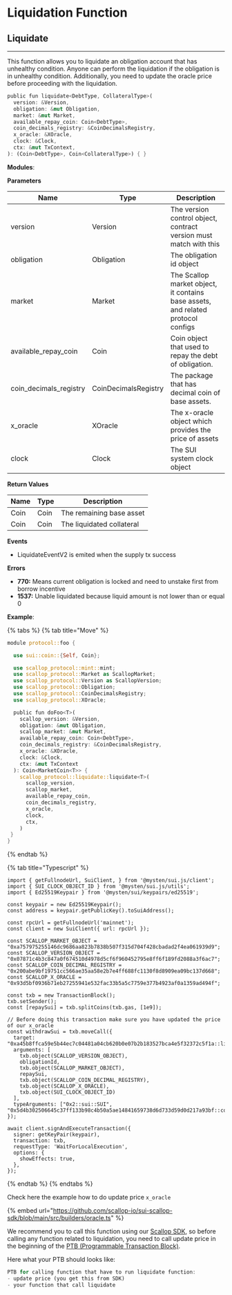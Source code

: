 # Liquidation Function

## L**iquidate**

***

This function allows you to liquidate an obligation account that has unhealthy condition. Anyone can perform the liquidation if the obligation is in unhealthy condition. Additionally, you need to update the oracle price before proceeding with the liquidation.

```rust
public fun liquidate<DebtType, CollateralType>(
  version: &Version,
  obligation: &mut Obligation,
  market: &mut Market,
  available_repay_coin: Coin<DebtType>,
  coin_decimals_registry: &CoinDecimalsRegistry,
  x_oracle: &XOracle,
  clock: &Clock,
  ctx: &mut TxContext,
): (Coin<DebtType>, Coin<CollateralType>) { }
```

**Modules**:

**Parameters**

| **Name**                 | **Type**             | **Description**                                                                  |
| ------------------------ | -------------------- | -------------------------------------------------------------------------------- |
| version                  | Version              | The version control object, contract version must match with this                |
| obligation               | Obligation           | The obligation id object                                                         |
| market                   | Market               | The Scallop market object, it contains base assets, and related protocol configs |
| available\_repay\_coin   | Coin                 | Coin object that used to repay the debt of obligation.                           |
| coin\_decimals\_registry | CoinDecimalsRegistry | The package that has decimal coin of base assets.                                |
| x\_oracle                | XOracle              | The x-oracle object which provides the price of assets                           |
| clock                    | Clock                | The SUI system clock object                                                      |

**Return Values**

| Name | Type | Description               |
| ---- | ---- | ------------------------- |
| Coin | Coin | The remaining base asset  |
| Coin | Coin | The liquidated collateral |

**Events**

* LiquidateEventV2 is emited when the supply tx success

**Errors**

* **770:** Means current obligation is locked and need to unstake first from borrow incentive
* **1537:** Unable liquidated because liquid amount is not lower than or equal 0

**Example**:

{% tabs %}
{% tab title="Move" %}
```rust
module protocol::foo {

  use sui::coin::{Self, Coin};

  use scallop_protocol::mint::mint;
  use scallop_protocol::Market as ScallopMarket;
  use scallop_protocol::Version as ScallopVersion;
  use scallop_protocol::Obligation;
  use scallop_protocol::CoinDecimalsRegistry;
  use scallop_protocol::XOracle;

  public fun doFoo<T>(
    scallop_version: &Version,
    obligation: &mut Obligation,
    scallop_market: &mut Market,
    available_repay_coin: Coin<DebtType>,
    coin_decimals_registry: &CoinDecimalsRegistry,
    x_oracle: &XOracle,
    clock: &Clock,
    ctx: &mut TxContext
  ): Coin<MarketCoin<T>> {
    scallop_protocol::liquidate::liquidate<T>(
      scallop_version,
      scallop_market,
      available_repay_coin,
      coin_decimals_registry,
      x_oracle,
      clock,
      ctx,
    )
 }
}
```


{% endtab %}

{% tab title="Typescript" %}
```tsx
import { getFullnodeUrl, SuiClient, } from '@mysten/sui.js/client';
import { SUI_CLOCK_OBJECT_ID } from '@mysten/sui.js/utils';
import { Ed25519Keypair } from '@mysten/sui/keypairs/ed25519';

const keypair = new Ed25519Keypair();
const address = keypair.getPublicKey().toSuiAddress();

const rpcUrl = getFullnodeUrl('mainnet');
const client = new SuiClient({ url: rpcUrl });
 
const SCALLOP_MARKET_OBJECT = "0xa757975255146dc9686aa823b7838b507f315d704f428cbadad2f4ea061939d9";
const SCALLOP_VERSION_OBJECT = "0x07871c4b3c847a0f674510d4978d5cf6f960452795e8ff6f189fd2088a3f6ac7";
const SCALLOP_COIN_DECIMAL_REGISTRY = "0x200abe9bf19751cc566ae35aa58e2b7e4ff688fc1130f8d8909ea09bc137d668";
const SCALLOP_X_ORACLE = "0x93d5bf0936b71eb27255941e532fac33b5a5c7759e377b4923af0a1359ad494f";

const txb = new TransactionBlock();
txb.setSender();
const [repaySui] = txb.splitCoins(txb.gas, [1e9]);

// Before doing this transaction make sure you have updated the price of our x_oracle
const withdrawSui = txb.moveCall({
  target: "0xa45b8ffca59e5b44ec7c04481a04cb620b0e07b2b183527bca4e5f32372c5f1a::liquidate::liquidate",
  arguments: [
    txb.object(SCALLOP_VERSION_OBJECT),
    obligationId,
    txb.object(SCALLOP_MARKET_OBJECT),
    repaySui,
    txb.object(SCALLOP_COIN_DECIMAL_REGISTRY),
    txb.object(SCALLOP_X_ORACLE),
    txb.object(SUI_CLOCK_OBJECT_ID)
  ],
  typeArguments: ["0x2::sui::SUI", "0x5d4b302506645c37ff133b98c4b50a5ae14841659738d6d733d59d0d217a93bf::coin::COIN"]
});

await client.signAndExecuteTransaction({
  signer: getKeyPair(keypair),
  transaction: txb,
  requestType: 'WaitForLocalExecution',
  options: {
    showEffects: true,
  },
});
```


{% endtab %}
{% endtabs %}

Check here the example how to do update price `x_oracle`&#x20;

{% embed url="https://github.com/scallop-io/sui-scallop-sdk/blob/main/src/builders/oracle.ts" %}

We recommend you to call this function using our [Scallop SDK](https://github.com/scallop-io/sui-scallop-sdk), so before calling any function related to liquidation, you need to call update price in the beginning of the [PTB (Programmable Transaction Block)](https://docs.sui.io/guides/developer/sui-101/building-ptb).

Here what your PTB should looks like:

```rust
PTB for calling function that have to run liquidate function:
- update price (you get this from SDK)
- your function that call liquidate
```
